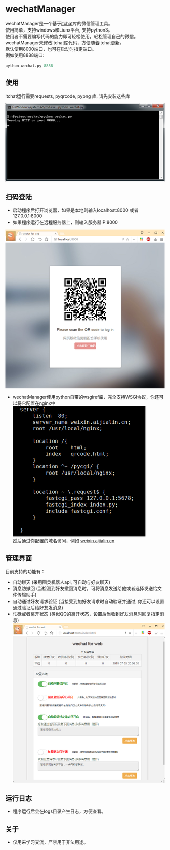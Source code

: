 # wechatManager

wechatManager是一个基于[itchat](https://github.com/littlecodersh/ItChat/blob/master/README.md)库的微信管理工具。  
使用简单，支持windows和Liunx平台, 支持python3。  
使用者不需要编写代码的能力即可轻松使用，轻松管理自己的微信。  
wechatManager未修改itchat库代码，方便随着itchat更新。  
默认使用8000端口，也可在启动时指定端口。  
例如使用8888端口:  
```python
python wechat.py 8888   
```

## 使用
itchat运行需要requests, pyqrcode, pypng 库, 请先安装这些库  

![截图](./imgs/run.png)

## 扫码登陆
- 启动程序后打开浏览器，如果是本地则输入localhost:8000 或者127.0.0.1:8000  
- 如果程序运行在远程服务器上，则输入服务器IP:8000  

![截图](./imgs/login.png)

- wechatManager使用python自带的wsgiref库，完全支持WSGI协议，你还可以将它配置在nginx中  
![截图](./imgs/nginx_fastcgi.png)  
然后通过你配置的域名访问，例如 [weixin.aijialin.cn](weixin.aijialin.cn)

## 管理界面
目前支持的功能有：  

- 自动聊天 (采用图灵机器人api, 可自动与好友聊天)  
- 消息防撤回 (当检测到好友撤回消息时，可将消息发送给他或者选择发送给文件传输助手)
- 自动通过好友请求验证 (当接受到加好友请求时自动验证并通过, 你还可以设置通过验证后给好友发消息)
- 忙碌或者离开状态 (类似QQ的离开状态，设置后当收到好友消息时回复指定消息)
![截图](./imgs/success.png)

## 运行日志
- 程序运行后会在logs目录产生日志，方便查看。

## 关于
- 仅用来学习交流，严禁用于非法用途。

